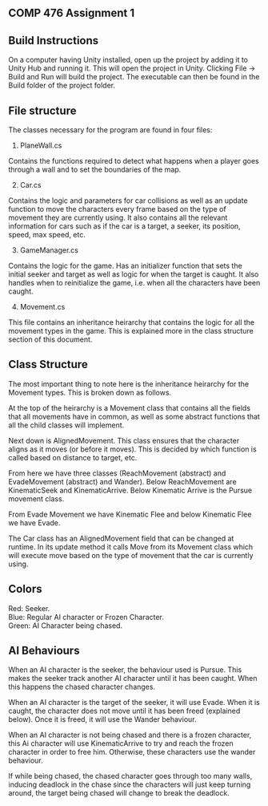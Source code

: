<!DOCTYPE md>

COMP 476 Assignment 1
------------------------------

Build Instructions
------------------------------

On a computer having Unity installed, open up the project by adding it to Unity Hub and running it. This will open the project in Unity. Clicking File -&gt; Build and Run will build the project. The executable can then be found in the Build folder of the project folder.

File structure
-------------------------------

The classes necessary for the program are found in four files:

1. PlaneWall.cs

Contains the functions required to detect what happens when a player goes through a wall and to set the boundaries of the map.

2. Car.cs

Contains the logic and parameters for car collisions as well as an update function to move the characters every frame based on the type of movement they are currently using. It also contains all the relevant information for cars such as if the car is a target, a seeker, its position, speed, max speed, etc.

3. GameManager.cs

Contains the logic for the game. Has an initializer function that sets the initial seeker and target as well as logic for when the target is caught. It also handles when to reinitialize the game, i.e. when all the characters have been caught.

4. Movement.cs

This file contains an inheritance heirarchy that contains the logic for all the movement types in the game. This is explained more in the class structure section of this document.

Class Structure
-------------------------------

The most important thing to note here is the inheritance heirarchy for the Movement types. This is broken down as follows.

At the top of the heirarchy is a Movement class that contains all the fields that all movements have in common, as well as some abstract functions that all the child classes will implement.

Next down is AlignedMovement. This class ensures that the character aligns as it moves (or before it moves). This is decided by which function is called based on distance to target, etc. 

From here we have three classes (ReachMovement (abstract) and EvadeMovement (abstract) and Wander). Below ReachMovement are KinematicSeek and KinematicArrive. Below Kinematic Arrive is the Pursue movement class.

From Evade Movement we have Kinematic Flee and below Kinematic Flee we have Evade.

The Car class has an AlignedMovement field that can be changed at runtime. In its update method it calls Move from its Movement class which will execute move based on the type of movement that the car is currently using.

Colors
-------------------------------

Red: Seeker.<br />
Blue: Regular AI character or Frozen Character.<br />
Green: AI Character being chased.

AI Behaviours
-------------------------------

When an AI character is the seeker, the behaviour used is Pursue. This makes the seeker track another AI character until it has been caught. When this happens the chased character changes.

When an AI character is the target of the seeker, it will use Evade. When it is caught, the character does not move until it has been freed (explained below). Once it is freed, it will use the Wander behaviour.

When an AI character is not being chased and there is a frozen character, this Ai character will use KinematicArrive to try and reach the frozen character in order to free him. Otherwise, these characters use the wander behaviour.

If while being chased, the chased character goes through too many walls, inducing deadlock in the chase since the characters will just keep turning around, the target being chased will change to break the deadlock.